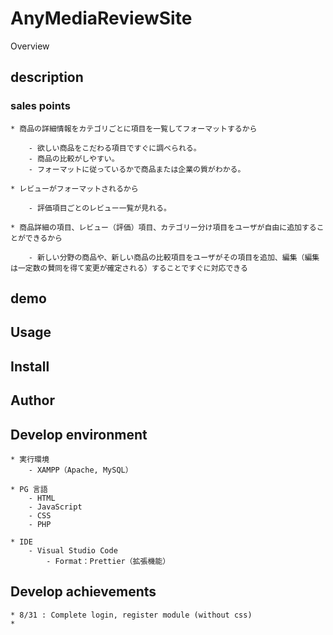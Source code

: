 # AnyMediaReviewSite

Overview

## description

### sales points

    * 商品の詳細情報をカテゴリごとに項目を一覧してフォーマットするから

        - 欲しい商品をこだわる項目ですぐに調べられる。
        - 商品の比較がしやすい。
        - フォーマットに従っているかで商品または企業の質がわかる。

    * レビューがフォーマットされるから

        - 評価項目ごとのレビュー一覧が見れる。

    * 商品詳細の項目、レビュー（評価）項目、カテゴリー分け項目をユーザが自由に追加することができるから

        - 新しい分野の商品や、新しい商品の比較項目をユーザがその項目を追加、編集（編集は一定数の賛同を得て変更が確定される）することですぐに対応できる

## demo

## Usage

## Install

## Author

## Develop environment

    * 実行環境
        - XAMPP（Apache, MySQL）

    * PG 言語
        - HTML
        - JavaScript
        - CSS
        - PHP

    * IDE
        - Visual Studio Code
            - Format：Prettier（拡張機能）

## Develop achievements

    * 8/31 : Complete login, register module (without css)
    *
